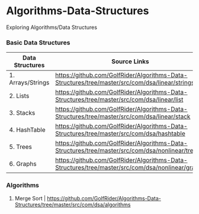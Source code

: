 # Algorithms-Data-Structures
Exploring Algorithms/Data Structures

### Basic Data Structures
  Data Structures | Source Links
  --------------- | -------------
  1. Arrays/Strings |    https://github.com/GolfRider/Algorithms-Data-Structures/tree/master/src/com/dsa/linear/strings
  2. Lists          |      https://github.com/GolfRider/Algorithms-Data-Structures/tree/master/src/com/dsa/linear/list
  3. Stacks         |      https://github.com/GolfRider/Algorithms-Data-Structures/tree/master/src/com/dsa/linear/stack
  4. HashTable      |  https://github.com/GolfRider/Algorithms-Data-Structures/tree/master/src/com/dsa/hashtable
  5. Trees          |      https://github.com/GolfRider/Algorithms-Data-Structures/tree/master/src/com/dsa/nonlinear/trees     
  6. Graphs         |     https://github.com/GolfRider/Algorithms-Data-Structures/tree/master/src/com/dsa/nonlinear/graphs
  
### Algorithms
  1. Merge Sort     |   https://github.com/GolfRider/Algorithms-Data-Structures/tree/master/src/com/dsa/algorithms

